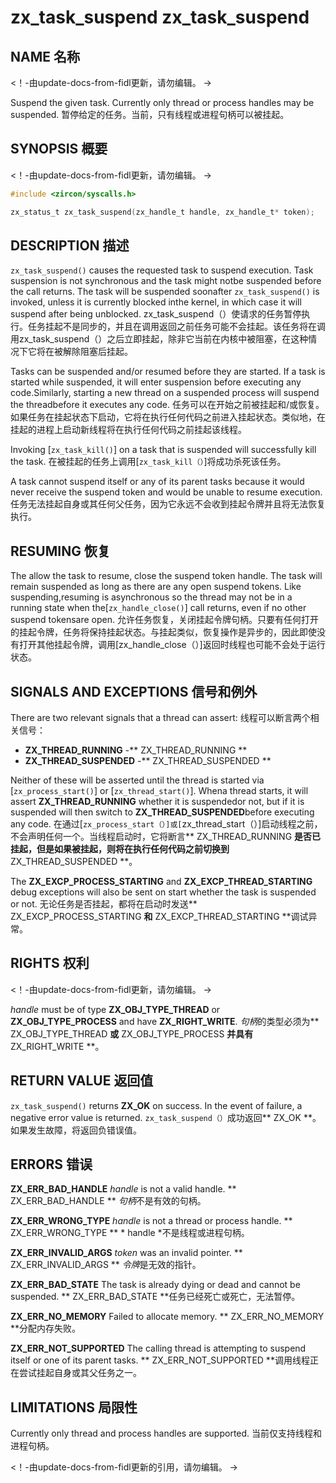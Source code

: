  
# zx_task_suspend  zx_task_suspend 

 
## NAME  名称 

<!-- Updated by update-docs-from-fidl, do not edit. -->  <！-由update-docs-from-fidl更新，请勿编辑。 ->

Suspend the given task. Currently only thread or process handles may be suspended.  暂停给定的任务。当前，只有线程或进程句柄可以被挂起。

 
## SYNOPSIS  概要 

<!-- Updated by update-docs-from-fidl, do not edit. -->  <！-由update-docs-from-fidl更新，请勿编辑。 ->

```c
#include <zircon/syscalls.h>

zx_status_t zx_task_suspend(zx_handle_t handle, zx_handle_t* token);
```
 

 
## DESCRIPTION  描述 

`zx_task_suspend()` causes the requested task to suspend execution. Task suspension is not synchronous and the task might notbe suspended before the call returns. The task will be suspended soonafter `zx_task_suspend()` is invoked, unless it is currently blocked inthe kernel, in which case it will suspend after being unblocked. zx_task_suspend（）使请求的任务暂停执行。任务挂起不是同步的，并且在调用返回之前任务可能不会挂起。该任务将在调用zx_task_suspend（）之后立即挂起，除非它当前在内核中被阻塞，在这种情况下它将在被解除阻塞后挂起。

Tasks can be suspended and/or resumed before they are started. If a task is started while suspended, it will enter suspension before executing any code.Similarly, starting a new thread on a suspended process will suspend the threadbefore it executes any code. 任务可以在开始之前被挂起和/或恢复。如果任务在挂起状态下启动，它将在执行任何代码之前进入挂起状态。类似地，在挂起的进程上启动新线程将在执行任何代码之前挂起该线程。

Invoking [`zx_task_kill()`] on a task that is suspended will successfully kill the task. 在被挂起的任务上调用[`zx_task_kill（）`]将成功杀死该任务。

A task cannot suspend itself or any of its parent tasks because it would never receive the suspend token and would be unable to resume execution. 任务无法挂起自身或其任何父任务，因为它永远不会收到挂起令牌并且将无法恢复执行。

 
## RESUMING  恢复 

The allow the task to resume, close the suspend token handle. The task will remain suspended as long as there are any open suspend tokens. Like suspending,resuming is asynchronous so the thread may not be in a running state when the[`zx_handle_close()`] call returns, even if no other suspend tokensare open. 允许任务恢复，关闭挂起令牌句柄。只要有任何打开的挂起令牌，任务将保持挂起状态。与挂起类似，恢复操作是异步的，因此即使没有打开其他挂起令牌，调用[zx_handle_close（）]返回时线程也可能不会处于运行状态。

 
## SIGNALS AND EXCEPTIONS  信号和例外 

There are two relevant signals that a thread can assert:  线程可以断言两个相关信号：

 
- **ZX_THREAD_RUNNING**  -** ZX_THREAD_RUNNING **
- **ZX_THREAD_SUSPENDED**  -** ZX_THREAD_SUSPENDED **

Neither of these will be asserted until the thread is started via [`zx_process_start()`] or [`zx_thread_start()`]. Whena thread starts, it will assert **ZX_THREAD_RUNNING** whether it is suspendedor not, but if it is suspended will then switch to **ZX_THREAD_SUSPENDED**before executing any code. 在通过[`zx_process_start（）]或[`zx_thread_start（）]启动线程之前，不会声明任何一个。当线程启动时，它将断言** ZX_THREAD_RUNNING **是否已挂起，但是如果被挂起，则将在执行任何代码之前切换到** ZX_THREAD_SUSPENDED **。

The **ZX_EXCP_PROCESS_STARTING** and **ZX_EXCP_THREAD_STARTING** debug exceptions will also be sent on start whether the task is suspended or not. 无论任务是否挂起，都将在启动时发送** ZX_EXCP_PROCESS_STARTING **和** ZX_EXCP_THREAD_STARTING **调试异常。

 
## RIGHTS  权利 

<!-- Updated by update-docs-from-fidl, do not edit. -->  <！-由update-docs-from-fidl更新，请勿编辑。 ->

*handle* must be of type **ZX_OBJ_TYPE_THREAD** or **ZX_OBJ_TYPE_PROCESS** and have **ZX_RIGHT_WRITE**.  *句柄*的类型必须为** ZX_OBJ_TYPE_THREAD **或** ZX_OBJ_TYPE_PROCESS **并具有** ZX_RIGHT_WRITE **。

 
## RETURN VALUE  返回值 

`zx_task_suspend()` returns **ZX_OK** on success. In the event of failure, a negative error value is returned. `zx_task_suspend（）`成功返回** ZX_OK **。如果发生故障，将返回负错误值。

 
## ERRORS  错误 

**ZX_ERR_BAD_HANDLE** *handle* is not a valid handle.  ** ZX_ERR_BAD_HANDLE ** *句柄*不是有效的句柄。

**ZX_ERR_WRONG_TYPE** *handle* is not a thread or process handle.  ** ZX_ERR_WRONG_TYPE ** * handle *不是线程或进程句柄。

**ZX_ERR_INVALID_ARGS**  *token*  was an invalid pointer.  ** ZX_ERR_INVALID_ARGS ** *令牌*是无效的指针。

**ZX_ERR_BAD_STATE**  The task is already dying or dead and cannot be suspended.  ** ZX_ERR_BAD_STATE **任务已经死亡或死亡，无法暂停。

**ZX_ERR_NO_MEMORY**  Failed to allocate memory.  ** ZX_ERR_NO_MEMORY **分配内存失败。

**ZX_ERR_NOT_SUPPORTED**  The calling thread is attempting to suspend itself or one of its parent tasks. ** ZX_ERR_NOT_SUPPORTED **调用线程正在尝试挂起自身或其父任务之一。

 
## LIMITATIONS  局限性 

Currently only thread and process handles are supported.  当前仅支持线程和进程句柄。

<!-- References updated by update-docs-from-fidl, do not edit. -->  <！-由update-docs-from-fidl更新的引用，请勿编辑。 ->

